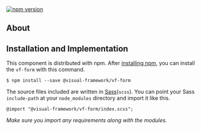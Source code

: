 [![npm version](https://badge.fury.io/js/%40visual-framework%2Fvf-form.svg)](https://badge.fury.io/js/%40visual-framework%2Fvf-form)

## About

## Installation and Implementation

This component is distributed with npm. After [installing npm](https://www.npmjs.com/get-npm), you can install the `vf-form` with this command.

```
$ npm install --save @visual-framework/vf-form
```

The source files included are written in [Sass](http://sass-lang.com)(`scss`). You can point your Sass `include-path` at your `node_modules` directory and import it like this.

```
@import "@visual-framework/vf-form/index.scss";
```

_Make sure you import any requirements along with the modules._
